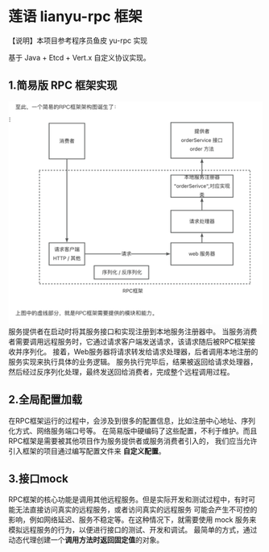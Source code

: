 # 莲语 lianyu-rpc 框架

【说明】本项目参考程序员鱼皮 yu-rpc 实现

基于 Java + Etcd + Vert.x 自定义协议实现。 

## 1.简易版 RPC 框架实现
![rpc-easy.png](rpc-easy.png)
服务提供者在启动时将其服务接口和实现注册到本地服务注册器中。
当服务消费者需要调用远程服务时，它通过请求客户端发送请求，该请求随后被RPC框架接收并序列化。
接着，Web服务器将请求转发给请求处理器，后者调用本地注册的服务实现来执行具体的业务逻辑。
服务执行完毕后，结果被返回给请求处理器，然后经过反序列化处理，最终发送回给消费者，完成整个远程调用过程。

## 2.全局配置加载

在RPC框架运行的过程中，会涉及到很多的配置信息，比如注册中心地址、序列化方式、网络服务端口号等。
在简易版中硬编码了这些配置，不利于维护。而且RPC框架是需要被其他项目作为服务提供者或服务消费者引入的，
我们应当允许引入框架的项目通过编写配置文件来 **自定义配置**。

## 3.接口mock
RPC框架的核心功能是调用其他远程服务。但是实际开发和测试过程中，有时可能无法直接访问真实的远程服务，或者访问真实的远程服务
可能会产生不可控的影响，例如网络延迟、服务不稳定等。在这种情况下，就需要使用 mock 服务来模拟远程服务的行为，以便进行接口的测试、开发和调试。
最简单的方式，通过动态代理创建一个**调用方法时返回固定值**的对象。